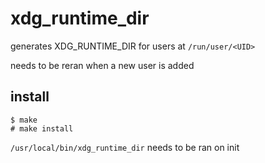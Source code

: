 # xdg_runtime_dir
generates XDG_RUNTIME_DIR for users at `/run/user/<UID>`

needs to be reran when a new user is added

## install
```
$ make
# make install
```

`/usr/local/bin/xdg_runtime_dir` needs to be ran on init
